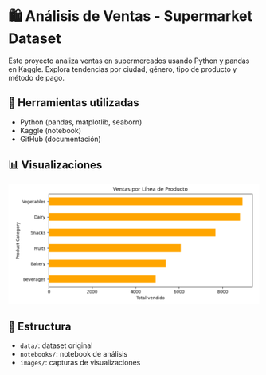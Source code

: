# 🛍️ Análisis de Ventas - Supermarket Dataset

Este proyecto analiza ventas en supermercados usando Python y pandas en Kaggle. Explora tendencias por ciudad, género, tipo de producto y método de pago.

## 🔧 Herramientas utilizadas
- Python (pandas, matplotlib, seaborn)
- Kaggle (notebook)
- GitHub (documentación)

## 📊 Visualizaciones
![Ventas por Línea de Producto](Images/VtasXLineaProducto.png)

## 📁 Estructura
- `data/`: dataset original
- `notebooks/`: notebook de análisis
- `images/`: capturas de visualizaciones